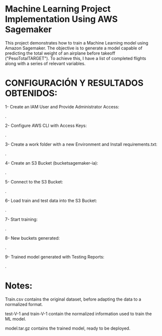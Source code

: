 # Machine Learning Project Implementation Using AWS Sagemaker

This project demonstrates how to train a Machine Learning model using Amazon Sagemaker.
The objective is to generate a model capable of predicting the total weight of an airplane before takeoff ("PesoTotalTARGET"). To achieve this, I have a list of completed flights along with a series of relevant variables.

# CONFIGURACIÓN Y RESULTADOS OBTENIDOS:
1- Create an IAM User and Provide Administrator Access:

.

2- Configure AWS CLI with Access Keys:

.

3- Create a work folder with a new Environment and Install requirements.txt:

.

4- Create an S3 Bucket (bucketsagemaker-ia):

.

5- Connect to the S3 Bucket:

.

6- Load train and test data into the S3 Bucket:

.

7- Start training:

.

8- New buckets generated:

.

9- Trained model generated with Testing Reports:

.


# Notes:
Train.csv contains the original dataset, before adapting the data to a normalized format.

test-V-1 and train-V-1 contain the normalized information used to train the ML model.

model.tar.gz contains the trained model, ready to be deployed.